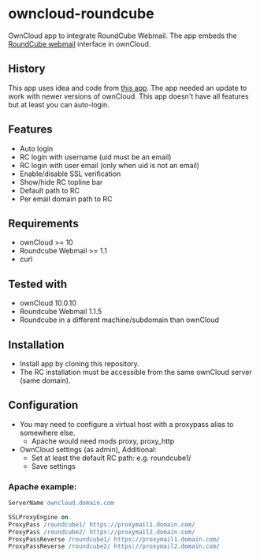 # owncloud-roundcube
OwnCloud app to integrate RoundCube Webmail. The app embeds the [RoundCube webmail](https://roundcube.net/ "RoundCube's homepage") interface in ownCloud.

## History
This app uses idea and code from [this app](https://github.com/hypery2k/owncloud/tree/master/roundcube).
The app needed an update to work with newer versions of ownCloud. This app doesn't have all features but at least you can auto-login.

## Features
- Auto login
- RC login with username (uid must be an email)
- RC login with user email (only when uid is not an email)
- Enable/disable SSL verification
- Show/hide RC topline bar
- Default path to RC
- Per email domain path to RC

## Requirements
- ownCloud >= 10
- Roundcube Webmail >= 1.1
- curl

## Tested with
- ownCloud 10.0.10
- Roundcube Webmail 1.1.5
- Roundcube in a different machine/subdomain than ownCloud

## Installation
- Install app by cloning this repository.
- The RC installation must be accessible from the same ownCloud server (same domain).

## Configuration
- You may need to configure a virtual host with a proxypass alias to somewhere else.
  - Apache would need mods proxy, proxy_http
- OwnCloud settings (as admin), Additional:
  - Set at least the default RC path: e.g. roundcube1/
  - Save settings

### Apache example:

```apache
ServerName owncloud.domain.com

SSLProxyEngine on
ProxyPass /roundcube1/ https://proxymail1.domain.com/
ProxyPass /roundcube2/ https://proxymail2.domain.com/
ProxyPassReverse /roundcube1/ https://proxymail1.domain.com/
ProxyPassReverse /roundcube2/ https://proxymail2.domain.com/
```

